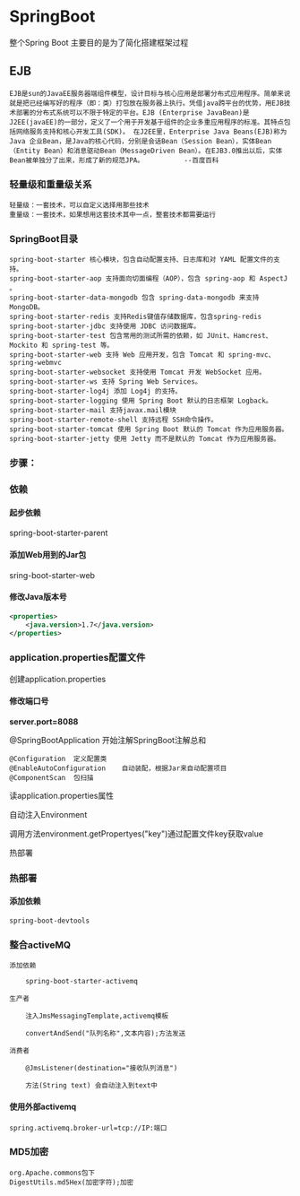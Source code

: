 # SpringBoot

整个Spring Boot 主要目的是为了简化搭建框架过程

## EJB

```
EJB是sun的JavaEE服务器端组件模型，设计目标与核心应用是部署分布式应用程序。简单来说就是把已经编写好的程序（即：类）打包放在服务器上执行。凭借java跨平台的优势，用EJB技术部署的分布式系统可以不限于特定的平台。EJB (Enterprise JavaBean)是J2EE(javaEE)的一部分，定义了一个用于开发基于组件的企业多重应用程序的标准。其特点包括网络服务支持和核心开发工具(SDK)。 在J2EE里，Enterprise Java Beans(EJB)称为Java 企业Bean，是Java的核心代码，分别是会话Bean（Session Bean），实体Bean（Entity Bean）和消息驱动Bean（MessageDriven Bean）。在EJB3.0推出以后，实体Bean被单独分了出来，形成了新的规范JPA。			--百度百科
```

### 轻量级和重量级关系

```
轻量级：一套技术，可以自定义选择用那些技术
重量级：一套技术，如果想用这套技术其中一点，整套技术都需要运行
```

### SpringBoot目录

```
spring-boot-starter 核心模块，包含自动配置支持、日志库和对 YAML 配置文件的支持。
spring-boot-starter-aop 支持面向切面编程（AOP），包含 spring-aop 和 AspectJ 。
spring-boot-starter-data-mongodb 包含 spring-data-mongodb 来支持 MongoDB。
spring-boot-starter-redis 支持Redis键值存储数据库，包含spring-redis
spring-boot-starter-jdbc 支持使用 JDBC 访问数据库。
spring-boot-starter-test 包含常用的测试所需的依赖，如 JUnit、Hamcrest、Mockito 和 spring-test 等。
spring-boot-starter-web 支持 Web 应用开发，包含 Tomcat 和 spring-mvc、spring-webmvc
spring-boot-starter-websocket 支持使用 Tomcat 开发 WebSocket 应用。
spring-boot-starter-ws 支持 Spring Web Services。
spring-boot-starter-log4j 添加 Log4j 的支持。
spring-boot-starter-logging 使用 Spring Boot 默认的日志框架 Logback。
spring-boot-starter-mail 支持javax.mail模块
spring-boot-starter-remote-shell 支持远程 SSH命令操作。
spring-boot-starter-tomcat 使用 Spring Boot 默认的 Tomcat 作为应用服务器。
spring-boot-starter-jetty 使用 Jetty 而不是默认的 Tomcat 作为应用服务器。
```

### 步骤：

### 依赖

#### 起步依赖

spring-boot-starter-parent	

#### 添加Web用到的Jar包

sring-boot-starter-web

#### 修改Java版本号

```xml
<properties>
	<java.version>1.7</java.version>
</properties>
```



### application.properties配置文件

创建application.properties

#### 修改端口号

**server.port=8088**

@SpringBootApplication		开始注解SpringBoot注解总和

```
@Configuration  定义配置类
@EnableAutoConfiguration	自动装配，根据Jar来自动配置项目
@ComponentScan	包扫描
```

读application.properties属性

自动注入Environment

调用方法environment.getPropertyes("key")通过配置文件key获取value



热部署

### 热部署

#### 添加依赖

```
spring-boot-devtools
```

### 整合activeMQ

```
添加依赖

	spring-boot-starter-activemq

生产者

	注入JmsMessagingTemplate,activemq模板

	convertAndSend("队列名称",文本内容);方法发送

消费者

	@JmsListener(destination="接收队列消息")

	方法(String text) 会自动注入到text中
```

#### 使用外部activemq

```
spring.activemq.broker-url=tcp://IP:端口
```

### MD5加密

```
org.Apache.commons包下
DigestUtils.md5Hex(加密字符);加密
```











